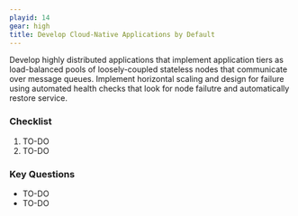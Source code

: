 ```yaml
---
playid: 14
gear: high
title: Develop Cloud-Native Applications by Default
---
```


Develop highly distributed applications that implement application
tiers as load-balanced pools of loosely-coupled stateless nodes that
communicate over message queues. Implement horizontal scaling and
design for failure using automated health checks that look for node
failutre and automatically restore service.

### Checklist
1. TO-DO
2. TO-DO

### Key Questions
- TO-DO
- TO-DO